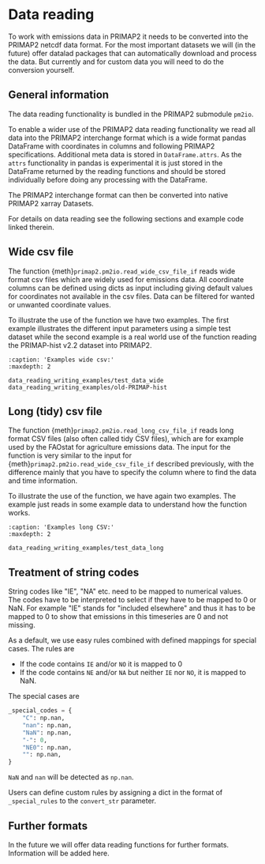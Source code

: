 # Data reading

To work with emissions data in PRIMAP2 it needs to be converted into the
PRIMAP2 netcdf data format. For the most important datasets we will (in
the future) offer datalad packages that can automatically download and
process the data. But currently and for custom data you will need to do
the conversion yourself.

## General information

The data reading functionality is bundled in the PRIMAP2 submodule `pm2io`.

To enable a wider use of the PRIMAP2 data reading functionality we read all
data into the PRIMAP2 interchange format which is a wide format pandas
DataFrame with coordinates in columns and following PRIMAP2 specifications.
Additional meta data is stored in `DataFrame.attrs`. As the `attrs`
functionality in pandas is experimental it is just stored in the DataFrame
returned by the reading functions and should be stored individually before
doing any processing with the DataFrame.

The PRIMAP2 interchange format can then be converted into native
PRIMAP2 xarray Datasets.

For details on data reading see the following sections and example code linked
therein.

## Wide csv file

The function {meth}`primap2.pm2io.read_wide_csv_file_if` reads wide format csv files
which are widely used for emissions data.
All coordinate columns can be defined using dicts
as input including giving default values for coordinates not available in the csv
files.
Data can be filtered for wanted or unwanted coordinate values.

To illustrate the use of the function we have two examples.
The first example
illustrates the different input parameters using a simple test dataset while
the second example is a real world use of the function reading the PRIMAP-hist
v2.2 dataset into PRIMAP2.

```{toctree}
:caption: 'Examples wide csv:'
:maxdepth: 2

data_reading_writing_examples/test_data_wide
data_reading_writing_examples/old-PRIMAP-hist
```

## Long (tidy) csv file

The function {meth}`primap2.pm2io.read_long_csv_file_if` reads long format CSV files
(also often called tidy CSV files), which are for example used by the FAOstat for
agriculture emissions data.
The input for the function is very similar to the input for
{meth}`primap2.pm2io.read_wide_csv_file_if` described previously, with the difference
mainly that you have to specify the column where to find the data and time information.

To illustrate the use of the function, we have again two examples.
The example just reads in some example data to understand how the function works.

```{toctree}
:caption: 'Examples long CSV:'
:maxdepth: 2

data_reading_writing_examples/test_data_long
```

## Treatment of string codes

String codes like "IE", "NA" etc. need to be mapped to numerical values.
The codes have to be interpreted to select if they have to be mapped to 0 or
NaN. For example "IE" stands for "included elsewhere" and thus it has to be
mapped to 0 to show that emissions in this timeseries are 0 and not missing.

As a default, we use easy rules combined with defined mappings for special cases.
The rules are

- If the code contains `IE` and/or `NO` it is mapped to 0
- If the code contains `NE` and/or `NA` but neither `IE` nor `NO`, it is mapped to NaN.

The special cases are

```python
_special_codes = {
    "C": np.nan,
    "nan": np.nan,
    "NaN": np.nan,
    "-": 0,
    "NE0": np.nan,
    "": np.nan,
}
```

`NaN` and `nan` will be detected as `np.nan`.

Users can define custom rules by assigning a dict in the format of `_special_rules`
to the `convert_str` parameter.

## Further formats

In the future we will offer data reading functions for further formats.
Information will be added here.
